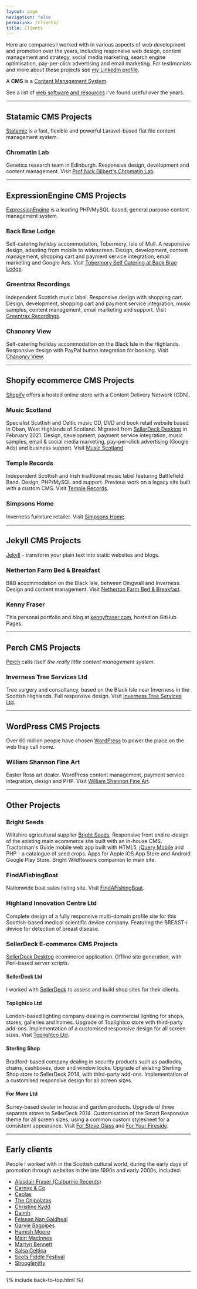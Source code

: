 ```yaml
---
layout: page  
navigation: false  
permalink: /clients/  
title: Clients  
---
```


Here are companies I worked with in various aspects of web development and promotion over the years, including responsive web design, content management and strategy, social media marketing, search engine optimisation, pay-per-click advertising and email marketing.  For testimonials and more about these projects see [my LinkedIn profile](https://www.linkedin.com/in/kennyfraser).

A **CMS** is a [Content Management System](https://en.wikipedia.org/wiki/Content_management_system).  

See a list of [web software and resources](/tools) I've found useful over the years.

---

## Statamic CMS Projects

[Statamic](https://statamic.com/) is a fast, flexible and powerful Laravel-based flat file content management system.

### Chromatin Lab
Genetics research team in Edinburgh.  Responsive design, development and content management. Visit
[Prof Nick Gilbert's Chromatin Lab](https://chromatinlab.org).

---

## ExpressionEngine CMS Projects

[ExpressionEngine](https://ellislab.com/expressionengine) is a leading PHP/MySQL-based, general purpose content management system.

### Back Brae Lodge
Self-catering holiday accommodation, Tobermory, Isle of Mull.  A responsive design, adapting from mobile to widescreen. Design, development, content management, shopping cart and payment service integration, email marketing and Google Ads. Visit [Tobermory Self Catering at Back Brae Lodge](https://mull.co).

### Greentrax Recordings
Independent Scottish music label.  Responsive design with shopping cart. Design, development, shopping cart and payment service integration, music samples, content management, email marketing and support. Visit [Greentrax Recordings](https://www.greentrax.com).

### Chanonry View
Self-catering holiday accommodation on the Black Isle in the Highlands.  Responsive design with PayPal button integration for booking. Visit [Chanonry View](https://fortroseholidaylet.co.uk).

---

## Shopify ecommerce CMS Projects

[Shopify](https://www.shopify.co.uk/) offers a hosted online store with a Content Delivery Network (CDN).

### Music Scotland
Specialist Scottish and Celtic music CD, DVD and book retail website based in Oban, West Highlands of Scotland. Migrated from [SellerDeck Desktop](https://www.sellerdeck.co.uk/how-we-can-help/website-design-and-development/sellerdeck-desktop/) in February 2021.  Design, development, payment service integration, music samples, email & social media marketing, pay-per-click advertising (Google Ads) and business support. Visit [Music Scotland](https://www.musicscotland.com).

### Temple Records
Independent Scottish and Irish traditional music label featuring Battlefield Band. Design, PHP/MySQL and support. Previous work on a legacy site built with a custom CMS.  Visit [Temple Records](https://www.templerecords.co.uk).

### Simpsons Home
Inverness furniture retailer. Visit [Simpsons Home](https://www.simpsonshome.co.uk).

---

## Jekyll CMS Projects

[Jekyll](https://jekyllrb.com/) - transform your plain text into static websites and blogs.

### Netherton Farm Bed & Breakfast
B&B accommodation on the Black Isle, between Dingwall and Inverness. Design and content management. Visit
[Netherton Farm Bed & Breakfast](https://www.nethertonfarm.co.uk).

### Kenny Fraser
This personal portfolio and blog at [kennyfraser.com](https://kennyfraser.com), hosted on GitHub Pages.

---

## Perch CMS Projects

[Perch](https://grabaperch.com/) calls itself *the really little content management system*.

### Inverness Tree Services Ltd
Tree surgery and consultancy, based on the Black Isle near Inverness in the Scottish Highlands.  Full responsive design. Visit [Inverness Tree Services Ltd](https://invernesstreeservices.com).

---

## WordPress CMS Projects

Over 60 million people have chosen [WordPress](https://wordpress.org/) to power the place on the web they call home.

### William Shannon Fine Art
Easter Ross art dealer. WordPress content management, payment service integration, design and PHP. Visit [William Shannon Fine Art](https://originalscottishart.com).

---

## Other Projects

### Bright Seeds
Wiltshire agricultural supplier [Bright Seeds](https://www.brightseeds.co.uk/).  Responsive front end re-design of the existing main ecommerce site built with an in-house CMS.  Tractorman's Guide mobile web app built with HTML5, [jQuery Mobile](https://jquerymobile.com/) and PHP - a catalogue of seed crops.  Apps for Apple iOS App Store and Android Google Play Store. Bright Wildflowers companion to main site.

### FindAFishingBoat
Nationwide boat sales listing site. Visit [FindAFishingBoat](https://www.findafishingboat.com/).

### Highland Innovation Centre Ltd
Complete design of a fully responsive multi-domain profile site for this Scottish-based medical scientific device company. Featuring the BREAST-i device for detection of breast disease.

### SellerDeck E-commerce CMS Projects

[SellerDeck Desktop](https://www.sellerdeck.co.uk/index.php/ecommerce-software/category/sellerdeck-desktop) ecommerce application.  Offline site generation, with Perl-based server scripts.

#### SellerDeck Ltd
I worked with [SellerDeck](https://www.sellerdeck.co.uk) to assess and build shop sites for their clients.

#### Toplightco Ltd
London-based lighting company dealing in commercial lighting for shops, stores, galleries and homes. Upgrade of Toplightco store with third-party add-ons. Implementation of a customised responsive design for all screen sizes. Visit [Toplightco Ltd](https://www.toplightco.com/).

#### Sterling Shop
Bradford-based company dealing in security products such as padlocks, chains, cashboxes, door and window locks. Upgrade of existing Sterling Shop store to SellerDeck 2014, with third-party add-ons. Implementation of a customised responsive design for all screen sizes.

#### For More Ltd
Surrey-based dealer in house and garden products. Upgrade of three separate stores to SellerDeck 2014. Customisation of the Smart Responsive theme for all screen sizes, using a common custom stylesheet for a consistent appearance. Visit [For Stove Glass](https://www.forstoveglass.co.uk/) and [For Your Fireside](https://www.foryourfireside.co.uk/).

---

## Early clients

People I worked with in the Scottish cultural world, during the early days of promotion through websites in the late 1990s and early 2000s, included:

- [Alasdair Fraser (Culburnie Records)](https://www.culburnie.com/)
- [Carnyx &amp; Co](http://carnyx.org.uk/)
- [Ceolas](https://www.ceolas.co.uk/)
- [The Chipolatas](https://chipolatas.com/)
- [Christine Kydd](https://www.christinekydd.com/)
- [Daimh](https://www.daimh.net/)
- [Feisean Nan Gaidheal](https://www.feisean.org/)
- [Garvie Bagpipes](http://www.garviebagpipes.co.uk/)
- [Hamish Moore](https://en.wikipedia.org/wiki/Hamish_Moore)
- [Mairi MacInnes](https://www.mairimacinnes.com/)
- [Martyn Bennett](http://www.martynbennett.com/)
- [Salsa Celtica](https://salsaceltica.com/)
- [Scots Fiddle Festival](https://www.scotsfiddlefestival.com/)
- [Shooglenifty](https://www.shoogle.com/)

---

{% include back-to-top.html %}